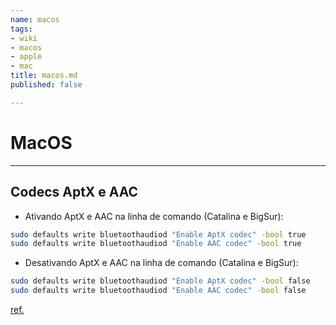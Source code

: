 ```yaml
---
name: macos
tags:
- wiki
- macos
- apple
- mac
title: macos.md
published: false

---
```

# MacOS

***

## Codecs AptX e AAC

* Ativando AptX e AAC na linha de comando (Catalina e BigSur):

```bash
sudo defaults write bluetoothaudiod "Enable AptX codec" -bool true
sudo defaults write bluetoothaudiod "Enable AAC codec" -bool true
```

* Desativando AptX e AAC na linha de comando (Catalina e BigSur):

```bash
sudo defaults write bluetoothaudiod "Enable AptX codec" -bool false
sudo defaults write bluetoothaudiod "Enable AAC codec" -bool false
```

[ref.](https://www.macrumors.com/how-to/enable-aptx-aac-bluetooth-audio-codecs-macos/)